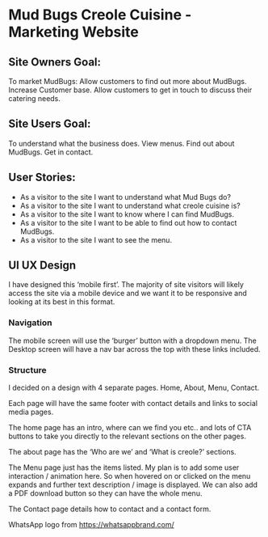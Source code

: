 # Mud Bugs Creole Cuisine - Marketing Website

## Site Owners Goal:
To market MudBugs: Allow customers to find out more about MudBugs. Increase Customer base. Allow customers to get in touch to discuss their catering needs.  

## Site Users Goal:
To understand what the business does. View menus. Find out about MudBugs. Get in contact.
## User Stories:
- As a visitor to the site I want to understand what Mud Bugs do?
- As a visitor to the site I want to understand what creole cuisine is? 
- As a visitor to the site I want to know where I can find MudBugs.
- As a visitor to the site I want to be able to find out how to contact MudBugs.
- As a visitor to the site I want to see the menu.
 
## UI UX Design
I have designed this ‘mobile first’. The majority of site visitors will likely access the site via a mobile device and we want it to be responsive and looking at its best in this format.

### Navigation
The mobile screen will use the ‘burger’ button with a dropdown menu. The Desktop screen will have a nav bar across the top with these links included.

### Structure
I decided on a design with 4 separate pages.  Home, About, Menu, Contact.


Each page will have the same footer with contact details and links to social media pages.

The home page has an intro, where can we find you etc.. and lots of CTA buttons to take you directly to the relevant sections on the other pages.

The about page has the ‘Who are we’ and ‘What is creole?’ sections. 

The Menu page just has the items listed. My plan is to add some user interaction / animation here. So when hovered on or clicked on the menu expands and further text description / image is displayed. We can also add a PDF download button so they can have the whole menu. 

The Contact page details how to contact and a contact form. 

WhatsApp logo from  https://whatsappbrand.com/
